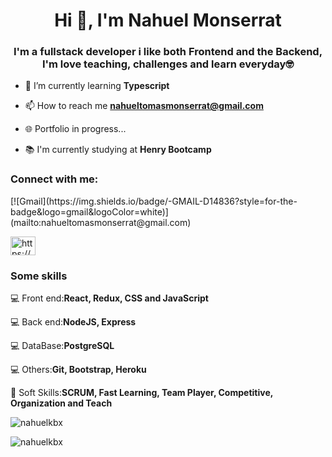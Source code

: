 <h1 align="center">Hi 👋, I'm Nahuel Monserrat</h1>
<h3 align="center">I'm a fullstack developer i like both Frontend and the Backend,  I'm love teaching, challenges and learn everyday🤓</h3>



- 🌱 I’m currently learning **Typescript**

- 📫 How to reach me **nahueltomasmonserrat@gmail.com**

- 🌐 Portfolio in progress...

- 📚  I'm currently studying at **Henry Bootcamp**


<h3 align="left">Connect with me:</h3>
[![Gmail](https://img.shields.io/badge/-GMAIL-D14836?style=for-the-badge&logo=gmail&logoColor=white)](mailto:nahueltomasmonserrat@gmail.com)
<p align="left">
<a href="https://linkedin.com/in/https://www.linkedin.com/in/nahuelmonserrat/" target="blank"><img align="center" src="https://raw.githubusercontent.com/rahuldkjain/github-profile-readme-generator/master/src/images/icons/Social/linked-in-alt.svg" alt="https://www.linkedin.com/in/nahuelmonserrat/" height="30" width="40" /></a>
</p>

<h3 align="left">Some skills</h3>

💻 Front end:**React, Redux, CSS and JavaScript** 

💻 Back end:**NodeJS, Express** 

💻 DataBase:**PostgreSQL**

💻 Others:**Git, Bootstrap, Heroku**

🤝 Soft Skills:**SCRUM, Fast Learning, Team Player, Competitive, Organization and Teach**


<p><img align="center" src="https://github-readme-stats.vercel.app/api/top-langs?username=nahuelkbx&show_icons=true&locale=en&layout=compact" alt="nahuelkbx" /></p>

<p><img align="center" src="https://github-readme-streak-stats.herokuapp.com/?user=nahuelkbx&" alt="nahuelkbx" /></p>





